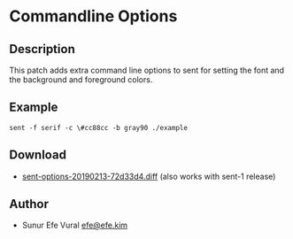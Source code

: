 Commandline Options
===================

Description
-----------
This patch adds extra command line options to sent for setting the font
and the background and foreground colors.

Example
-------
	sent -f serif -c \#cc88cc -b gray90 ./example

Download
--------
* [sent-options-20190213-72d33d4.diff](sent-options-20190213-72d33d4.diff)
(also works with sent-1 release)

Author
------
* Sunur Efe Vural <efe@efe.kim>
